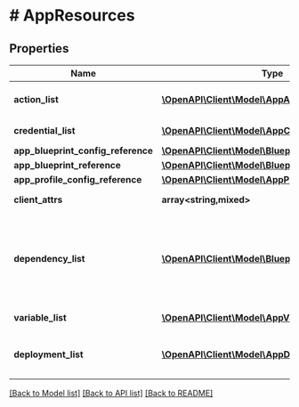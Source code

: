 # # AppResources

## Properties

Name | Type | Description | Notes
------------ | ------------- | ------------- | -------------
**action_list** | [**\OpenAPI\Client\Model\AppActionInput[]**](AppActionInput.md) | List of Action for Application. |
**credential_list** | [**\OpenAPI\Client\Model\AppCredentialInput[]**](AppCredentialInput.md) | Credential list for appspec |
**app_blueprint_config_reference** | [**\OpenAPI\Client\Model\BlueprintReference**](BlueprintReference.md) |  | [optional]
**app_blueprint_reference** | [**\OpenAPI\Client\Model\BlueprintReference**](BlueprintReference.md) |  | [optional]
**app_profile_config_reference** | [**\OpenAPI\Client\Model\AppProfileReference**](AppProfileReference.md) |  | [optional]
**client_attrs** | **array<string,mixed>** | Data needed for clients. | [optional]
**dependency_list** | [**\OpenAPI\Client\Model\BlueprintDependencyList[]**](BlueprintDependencyList.md) | Dependencies or edges between callrunbook tasks formed by usage of macros in child tasks | [optional]
**variable_list** | [**\OpenAPI\Client\Model\AppVariableInput[]**](AppVariableInput.md) | List of variables |
**deployment_list** | [**\OpenAPI\Client\Model\AppDeploymentInput[]**](AppDeploymentInput.md) | List of Deployment Spec for Application. |

[[Back to Model list]](../../README.md#models) [[Back to API list]](../../README.md#endpoints) [[Back to README]](../../README.md)
